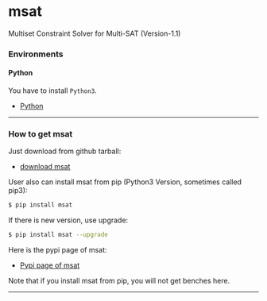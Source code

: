 msat
======

Multiset Constraint Solver for Multi-SAT (Version-1.1)

### Environments

#### Python

You have to install `Python3`.
* [Python](https://www.python.org/)

---

### How to get msat

Just download from github tarball:
* [download msat](https://github.com/dokelung/msat/tarball/v1.1)

User also can install msat from pip (Python3 Version, sometimes called pip3):

```sh
$ pip install msat
```
If there is new version, use upgrade:

```sh
$ pip install msat --upgrade
```
Here is the pypi page of msat:

* [Pypi page of msat](https://pypi.python.org/pypi/msat)

Note that if you install msat from pip, you will not get benches here.

---

